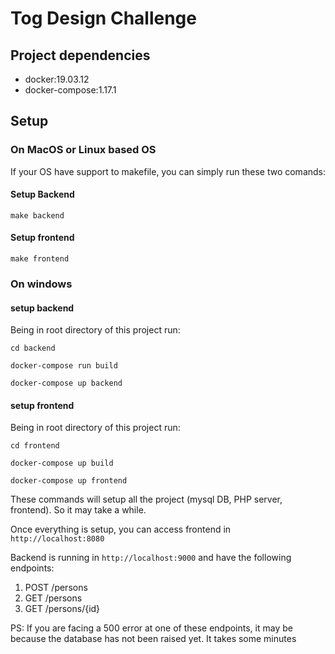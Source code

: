 # Tog Design Challenge

## Project dependencies

- docker:19.03.12
- docker-compose:1.17.1

## Setup

### On MacOS or Linux based OS
If your OS have support to makefile, you can simply run these two comands:

#### Setup Backend
```
make backend
```
#### Setup frontend
```
make frontend
```

### On windows

#### setup backend
Being in root directory of this project run:
```
cd backend
```
```
docker-compose run build
```
```
docker-compose up backend
```

#### setup frontend
Being in root directory of this project run:
```
cd frontend
```
```
docker-compose up build
```
```
docker-compose up frontend
```

These commands will setup all the project (mysql DB, PHP server, frontend). So it may take a while.

Once everything is setup, you can access frontend in `http://localhost:8080`

Backend is running in `http://localhost:9000` and have the following endpoints:

1. POST /persons
2. GET /persons
3. GET /persons/{id}


PS: If you are facing a 500 error at one of these endpoints, it may be because the database has not been raised yet. It takes some minutes
